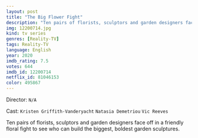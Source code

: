 ```yaml
---
layout: post
title: "The Big Flower Fight"
description: "Ten pairs of florists, sculptors and garden designers face off in a friendly floral fight to see who can build the biggest, boldest garden sculptures..."
img: 12200714.jpg
kind: tv series
genres: [Reality-TV]
tags: Reality-TV 
language: English
year: 2020
imdb_rating: 7.5
votes: 644
imdb_id: 12200714
netflix_id: 81046153
color: 495867
---
```

Director: `N/A`  

Cast: `Kristen Griffith-Vanderyacht` `Natasia Demetriou` `Vic Reeves` 

Ten pairs of florists, sculptors and garden designers face off in a friendly floral fight to see who can build the biggest, boldest garden sculptures.